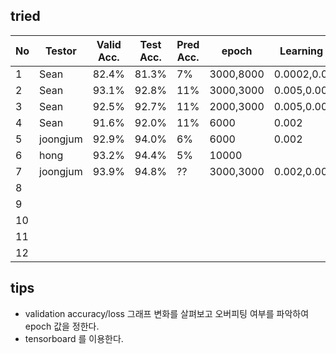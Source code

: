 ## tried
|  No | Testor    | Valid Acc.|Test Acc.| Pred Acc.| epoch     | Learning Rate   | Batch | Optimizer  | Activation |win_stride|win_size| time_shift|sample_rate |back_vol.|back_freq.|dct_coef.|
|-----|-----------|----------|----------|----------|-----------|-----------------|-------|------------|---------|----------|----------|----------|-------------|--------|----------|---------|
|  1  | Sean      |  82.4%   |   81.3%  |   7%     | 3000,8000 | 0.0002,0.00005  | 100   | Momentum   | Relu     | 10       |   30     | 100      |  16000      |  0.2   |  0.8     |   40    |
|  2  | Sean      |  93.1%   |   92.8%  |   11%    | 3000,3000 | 0.005,0.0005    | 100   | Momentum   | Relu     | 10       |   30     | 100      |  16000      |  0.3   |  0.8     |   40    |
|  3  | Sean      |  92.5%   |   92.7%  |   11%    | 2000,3000 | 0.005,0.001     | 100   | Momentum   | Relu     | 10       |   30     | 100      |  16000      |  0.2   |  0.9     |   40    |
|  4  | Sean      |  91.6%   |   92.0%  |   11%    | 6000      | 0.002           | 100   | Momentum   | Relu     | 10       |   20     | 100      |  16000      |  0.3   |  0.9     |   40    |
|  5  | joongjum  |  92.9%   |   94.0%  |   6%     | 6000      | 0.002           | 100   | Adam       | Relu    | 10       |   30     | 100      |  16000      |  0.3   |  0.8     |   40    |
|  6  | hong      |   93.2%  |  94.4%   |   5%     | 10000     |                 |       | Momentum   |         |          |          |          |             |        |          |         |
|  7  | joongjum  |  93.9%   |   94.8%  |   ??     | 3000,3000 | 0.002,0.0005    | 100   | Adam       | Relu    | 10       |   30     | 100      |  16000      |  0.3   |  0.8     |   40    |
|  8  |           |          |          |          |           |                 |       |            |         |          |          |          |  16000      |        |          |         |
|  9  |           |          |          |          |           |                 |       |            |         |          |          |          |  16000      |        |          |         |
|  10 |           |          |          |          |           |                 |       |            |         |          |          |          |  16000      |        |          |         |
|  11 |           |          |          |          |           |                 |       |            |         |          |          |          |  16000      |        |          |         |
|  12 |           |          |          |          |           |                 |       |            |         |          |          |          |  16000      |        |          |         |


## tips
- validation accuracy/loss 그래프 변화를 살펴보고 오버피팅 여부를 파악하여 epoch 값을 정한다.
- tensorboard 를 이용한다.
